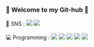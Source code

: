 ### 👋 Welcome to my Git-hub 👋

<div>
💬 SNS : 
<a href="https://instagram.com/sungm1nk1?igshid=ZDdkNTZiNTM=" target="blank"><img src="https://img.shields.io/badge/Sungm1nk1-000000?style+flat-square&logo=Instagram&logoColor=white"/></a>

<a href="https://www.facebook.com/profile.php?id=100006731596533&mibextid=ZbWKwL" target="blank"> 
<img src="https://img.shields.io/badge/Faecebook-1877F2?style+flat-square&logo=Facebook&logoColor=white"/></a>
</div>
<br>
<div>
💻  Programming : 
<img src="https://img.shields.io/badge/python-3776AB?style=flat-square&logo=python&logoColor=white">
<img src="https://img.shields.io/badge/c++-00599C?style=flat-square&logo=c%2B%2B&logoColor=white">
<img src="https://img.shields.io/badge/html5-E34F26?style=flat-square&logo=html5&logoColor=white">
<img src="https://img.shields.io/badge/css-1572B6?style=flat-square&logo=css3&logoColor=white">
<img src="https://img.shields.io/badge/javascript-F7DF1E?style=flat-square&logo=javascript&logoColor=black">
</div>

<!--
**Cinn-stealer/Cinn-stealer** is a ✨ _special_ ✨ repository because its `README.md` (this file) appears on your GitHub profile.

Here are some ideas to get you started:

- 🔭 I’m currently working on ...
- 🌱 I’m currently learning ...
- 👯 I’m looking to collaborate on ...
- 🤔 I’m looking for help with ...
- 💬 Ask me about ...
- 📫 How to reach me: ...
- 😄 Pronouns: ...
- ⚡ Fun fact: ...

-->
